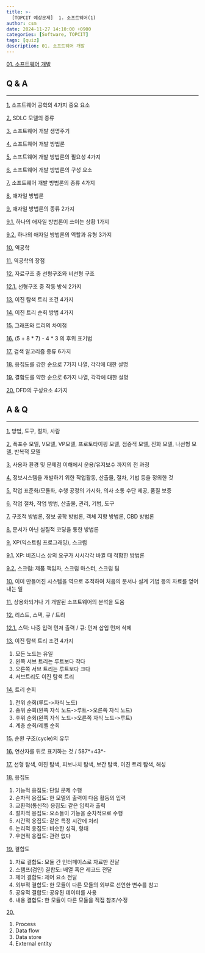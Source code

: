 ```yaml
---
title: >-
  [TOPCIT 예상문제]  1. 소프트웨어(1)
author: csm
date: 2024-11-27 14:10:00 +0900
categories: [Software, TOPCIT]
tags: [quiz]
description: 01. 소프트웨어 개발
---
```


[01. 소프트웨어 개발](https://www.topcit.or.kr/upload/edubox/essence/ess_ko_01/index.html)


## Q & A 
---
<span id="q1"></span> [1.](#a1) 소프트웨어 공학의 4가지 중요 요소  

<span id="q2"></span> [2.](#a2) SDLC 모델의 종류  

<span id="q3"></span> [3.](#a3) 소프트웨어 개발 생명주기  

<span id="q4"></span> [4.](#a4) 소프트웨어 개발 방법론  

<span id="q5"></span> [5.](#a5) 소프트웨어 개발 방법론의 필요성 4가지  

<span id="q6"></span> [6.](#a6) 소프트웨어 개발 방법론의 구성 요소  

<span id="q7"></span> [7.](#a7) 소프트웨어 개발 방법론의 종류 4가지  

<span id="q8"></span> [8.](#a8) 애자일 방법론  

<span id="q9"></span> [9.](#a9) 애자일 방법론의 종류 2가지  

<span id="q91"></span> [9.1.](#a91) 하나의 애자일 방법론이 쓰이는 상황 1가지  

<span id="q92"></span> [9.2.](#a92) 하나의 애자일 방법론의 역할과 유형 3가지  

<span id="q10"></span> [10.](#a10) 역공학  

<span id="q11"></span> [11.](#a11) 역공학의 장점  

<span id="q12"></span> [12.](#a12) 자료구조 중 선형구조와 비선형 구조  

<span id="q121"></span> [12.1.](#a121) 선형구조 중 작동 방식 2가지  

<span id="q13"></span> [13.](#a13) 이진 탐색 트리 조건 4가지  

<span id="q14"></span> [14.](#a14) 이진 트리 순회 방법 4가지  

<span id="q15"></span> [15.](#a15) 그래프와 트리의 차이점  

<span id="q16"></span> [16.](#a16) (5 + 8 * 7) - 4 * 3 의 후위 표기법  

<span id="q17"></span> [17.](#a17) 검색 알고리즘 종류 6가지  

<span id="q18"></span> [18.](#a18) 응집도를 강한 순으로 7가지 나열, 각각에 대한 설명  

<span id="q19"></span> [19.](#a19) 결합도를 약한 순으로 6가지 나열, 각각에 대한 설명  

<span id="q20"></span> [20.](#a20) DFD의 구성요소 4가지  


## A & Q 
---
<span id="a1"></span> [1.](#q1) 방법, 도구, 절차, 사람  

<span id="a2"></span> [2.](#q2) 폭포수 모델, V모델, VP모델, 프로토타이핑 모델, 점증적 모델, 진화 모델, 나선형 모델, 반복적 모델  

<span id="a3"></span> [3.](#q3) 사용자 환경 및 문제점 이해에서 운용/유지보수 까지의 전 과정  

<span id="a4"></span> [4.](#q4) 정보시스템을 개발하기 위한 작업활동, 산출물, 절차, 기법 등을 정의한 것  

<span id="a5"></span> [5.](#q5) 작업 표준화/모듈화, 수행 공정의 가시화, 의사 소통 수단 제공, 품질 보증  

<span id="a6"></span> [6.](#q6) 작업 절차, 작업 방법, 산출물, 관리, 기법, 도구  

<span id="a7"></span> [7.](#q7) 구조적 방법론, 정보 공학 방법론, 객체 지향 방법론, CBD 방법론  

<span id="a8"></span> [8.](#q8) 문서가 아닌 실질적 코딩을 통한 방법론  

<span id="a9"></span> [9.](#q9) XP(익스트림 프로그래밍), 스크럼  

<span id="a91"></span> [9.1.](#q91) XP: 비즈니스 상의 요구가 시시각각 바뀔 때 적합한 방법론  

<span id="a92"></span> [9.2.](#q92) 스크럼: 제품 책임자, 스크럼 마스터, 스크럼 팀  

<span id="a10"></span> [10.](#q10) 이미 만들어진 시스템을 역으로 추적하여 처음의 문서나 설계 기법 등의 자료를 얻어내는 일  

<span id="a11"></span> [11.](#q11) 상용화되거나 기 개발된 소프트웨어의 분석을 도움  

<span id="a12"></span> [12.](#q12) 리스트, 스택, 큐 / 트리  

<span id="a121"></span> [12.1.](#q121) 스택: 나중 입력 먼저 출력 / 큐: 먼저 삽입 먼저 삭제  

<span id="a13"></span> [13.](#q13) 이진 탐색 트리 조건 4가지
 1) 모든 노드는 유일  
 2) 왼쪽 서브 트리는 루트보다 작다  
 3) 오른쪽 서브 트리는 루트보다 크다  
 4) 서브트리도 이진 탐색 트리   

<span id="a14"></span> [14.](#q14) 트리 순회   
 1) 전위 순회(루트->자식 노드)   
 2) 중위 순회(왼쪽 자식 노드->루트->오른쪽 자식 노드)   
 3) 후위 순회(왼쪽 자식 노드->오른쪽 자식 노드->루트)   
 4) 계층 순회/레벨 순회   

<span id="a15"></span> [15.](#q15) 순환 구조(cycle)의 유무  

<span id="a16"></span> [16.](#q16) 연산자를 뒤로 표기하는 것 / 587*+43\*-    

<span id="a17"></span> [17.](#q17) 선형 탐색, 이진 탐색, 피보나치 탐색, 보간 탐색, 이진 트리 탐색, 해싱  

<span id="a18"></span> [18.](#q18) 응집도  
 1) 기능적 응집도: 단일 문제 수행  
 2) 순차적 응집도: 한 모델의 출력이 다음 활동의 입력  
 3) 교환적(통신적) 응집도: 같은 입력과 출력  
 4) 절차적 응집도: 요소들이 기능을 순차적으로 수행  
 5) 시간적 응집도: 같은 특정 시간에 처리  
 6) 논리적 응집도: 비슷한 성격, 형태  
 7) 우연적 응집도: 관련 없다  

<span id="a19"></span> [19.](#q19) 결합도  
 1) 자료 결합도: 모듈 간 인터페이스로 자료만 전달  
 2) 스탬프(검인) 결합도: 배열 혹은 레코드 전달  
 3) 제어 결합도: 제어 요소 전달  
 4) 외부적 결합도: 한 모듈이 다른 모듈의 외부로 선언한 변수를 참고  
 5) 공유적 결합도: 공유된 데이터를 사용  
 6) 내용 결합도: 한 모듈이 다른 모듈을 직접 참조/수정  

<span id="a20"></span> [20.](#q20)  
 1) Process  
 2) Data flow  
 3) Data store  
 4) External entity  

